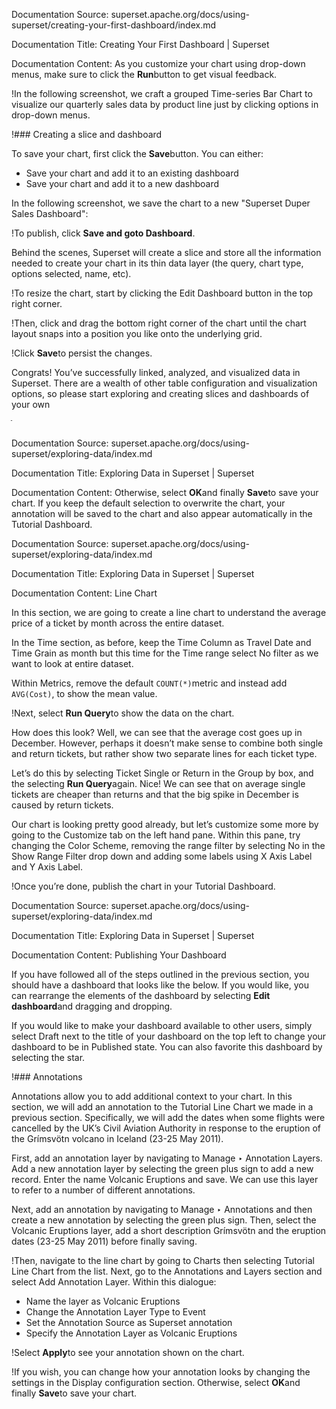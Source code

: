 Documentation Source:
superset.apache.org/docs/using-superset/creating-your-first-dashboard/index.md

Documentation Title:
Creating Your First Dashboard | Superset

Documentation Content:
As you customize your chart using drop-down menus, make sure to click the **Run**button
to get visual feedback.

!In the following screenshot, we craft a grouped Time-series Bar Chart to visualize
our quarterly sales data by product line just by clicking options in drop-down menus.

!### Creating a slice and dashboard​

To save your chart, first click the **Save**button. You can either:

* Save your chart and add it to an existing dashboard
* Save your chart and add it to a new dashboard

In the following screenshot, we save the chart to a new "Superset Duper Sales Dashboard":

!To publish, click **Save and goto Dashboard**.

Behind the scenes, Superset will create a slice and store all the information needed
to create your chart in its thin data layer
(the query, chart type, options selected, name, etc).

!To resize the chart, start by clicking the Edit Dashboard button in the top right corner.

!Then, click and drag the bottom right corner of the chart until the chart layout snaps
into a position you like onto the underlying grid.

!Click **Save**to persist the changes.

Congrats! You’ve successfully linked, analyzed, and visualized data in Superset. There are a wealth
of other table configuration and visualization options, so please start exploring and creating
slices and dashboards of your own

ֿ



Documentation Source:
superset.apache.org/docs/using-superset/exploring-data/index.md

Documentation Title:
Exploring Data in Superset | Superset

Documentation Content:
Otherwise, select **OK**and finally **Save**to save your chart. If you keep
the default selection to overwrite the chart, your annotation will be saved to the chart and also
appear automatically in the Tutorial Dashboard.



Documentation Source:
superset.apache.org/docs/using-superset/exploring-data/index.md

Documentation Title:
Exploring Data in Superset | Superset

Documentation Content:
Line Chart​

In this section, we are going to create a line chart to understand the average price of a ticket by
month across the entire dataset.

In the Time section, as before, keep the Time Column as Travel Date and Time Grain as month but this
time for the Time range select No filter as we want to look at entire dataset.

Within Metrics, remove the default `COUNT(*)`metric and instead add `AVG(Cost)`, to show the mean value.

!Next, select **Run Query**to show the data on the chart.

How does this look? Well, we can see that the average cost goes up in December. However, perhaps it
doesn’t make sense to combine both single and return tickets, but rather show two separate lines for
each ticket type.

Let’s do this by selecting Ticket Single or Return in the Group by box, and the selecting **Run
Query**again. Nice! We can see that on average single tickets are cheaper than returns and that the
big spike in December is caused by return tickets.

Our chart is looking pretty good already, but let’s customize some more by going to the Customize
tab on the left hand pane. Within this pane, try changing the Color Scheme, removing the range
filter by selecting No in the Show Range Filter drop down and adding some labels using X Axis Label
and Y Axis Label.

!Once you’re done, publish the chart in your Tutorial Dashboard.



Documentation Source:
superset.apache.org/docs/using-superset/exploring-data/index.md

Documentation Title:
Exploring Data in Superset | Superset

Documentation Content:
Publishing Your Dashboard​

If you have followed all of the steps outlined in the previous section, you should have a dashboard
that looks like the below. If you would like, you can rearrange the elements of the dashboard by
selecting **Edit dashboard**and dragging and dropping.

If you would like to make your dashboard available to other users, simply select Draft next to the
title of your dashboard on the top left to change your dashboard to be in Published state. You can
also favorite this dashboard by selecting the star.

!### Annotations​

Annotations allow you to add additional context to your chart. In this section, we will add an
annotation to the Tutorial Line Chart we made in a previous section. Specifically, we will add the
dates when some flights were cancelled by the UK’s Civil Aviation Authority in response to the
eruption of the Grímsvötn volcano in Iceland (23-25 May 2011).

First, add an annotation layer by navigating to Manage ‣ Annotation Layers. Add a new annotation
layer by selecting the green plus sign to add a new record. Enter the name Volcanic Eruptions and
save. We can use this layer to refer to a number of different annotations.

Next, add an annotation by navigating to Manage ‣ Annotations and then create a new annotation by
selecting the green plus sign. Then, select the Volcanic Eruptions layer, add a short description
Grímsvötn and the eruption dates (23-25 May 2011) before finally saving.

!Then, navigate to the line chart by going to Charts then selecting Tutorial Line Chart from the
list. Next, go to the Annotations and Layers section and select Add Annotation Layer. Within this
dialogue:

* Name the layer as Volcanic Eruptions
* Change the Annotation Layer Type to Event
* Set the Annotation Source as Superset annotation
* Specify the Annotation Layer as Volcanic Eruptions

!Select **Apply**to see your annotation shown on the chart.

!If you wish, you can change how your annotation looks by changing the settings in the Display
configuration section. Otherwise, select **OK**and finally **Save**to save your chart.



